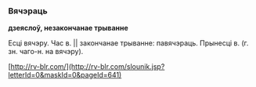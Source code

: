 ### Вячэраць
**дзеяслоў, незакончанае трыванне**

Есці вячэру. Час в. || закончанае трыванне: павячэраць. Прынесці в. (г. зн. чаго-н. на вячэру).

<a rel="author">[http://rv-blr.com/](http://rv-blr.com/slounik.jsp?letterId=0&maskId=0&pageId=641)</a>
